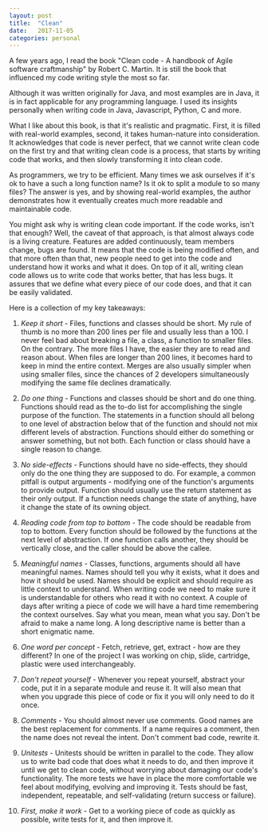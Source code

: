 ```yaml
---
layout: post
title:  "Clean"
date:   2017-11-05
categories: personal
---
```


A few years ago, I read the book "Clean code - A handbook of Agile software craftmanship"
by Robert C. Martin. It is still the book that influenced my code writing style
the most so far.

Although it was written originally for Java, and most examples are in Java, it is
in fact applicable for any programming language. I used its insights personally
when writing code in Java, Javascript, Python, C and more.

What I like about this book, is that it's realistic and pragmatic. First, it is filled
with real-world examples, second, it takes human-nature into consideration. It acknowledges
that code is never perfect, that we cannot write clean code on the first try and
that writing clean code is a process, that starts by writing code that works, and
then slowly transforming it into clean code.

As programmers, we try to be efficient. Many times we ask ourselves if it's ok to
have a such a long function name? Is it ok to split a module to so many files? The
answer is yes, and by showing real-world examples, the author demonstrates how it
eventually creates much more readable and maintainable code.

You might ask why is writing clean code important. If the code works, isn't that
enough? Well, the caveat of that approach, is that almost always code is a living
creature. Features are added continuously, team members change, bugs are found.
It means that the code is being modified often, and that more often than that, new
people need to get into the code and understand how it works and what it does. On
top of it all, writing clean code allows us to write code that works better, that
has less bugs. It assures that we define what every piece of our code does, and
that it can be easily validated.

Here is a collection of my key takeaways:

1. *Keep it short* - Files, functions and classes should be short. My rule of thumb
is no more than 200 lines per file and usually less than a 100. I never feel bad
about breaking a file, a class, a function to smaller files. On the contrary. The
more files I have, the easier they are to read and reason about. When files are longer
than 200 lines, it becomes hard to keep in mind the entire context. Merges are also usually
simpler when using smaller files, since the chances of 2 developers simultaneously
modifying the same file declines dramatically.

2. *Do one thing* - Functions and classes should be short and do one thing. Functions
should read as the to-do list for accomplishing the single purpose of the function.
The statements in a function should all belong to one level of abstraction below
that of the function and should not mix different levels of abstraction. Functions
should either do something or answer something, but not both. Each function or class
should have a single reason to change.

3. *No side-effects* - Functions should have no side-effects, they should only do
the one thing they are supposed to do. For example, a common pitfall is output arguments -
modifying one of the function's arguments to provide output. Function should usually
use the return statement as their only output. If a function needs change
the state of anything, have it change the state of its owning object.

4. *Reading code from top to bottom* - The code should be readable from top to bottom.
Every function should be followed by the functions at the next level of abstraction.
If one function calls another, they should be vertically close, and the caller
should be above the callee.

5. *Meaningful names* - Classes, functions, arguments should all have meaningful
names. Names should tell you why it exists, what it does and how it should be used.
Names should be explicit and should require as little context to understand. When
writing code we need to make sure it is understandable for others who read it with
no context. A couple of days after writing a piece of code we will have a hard time
remembering the context ourselves. Say what you mean, mean what you say. Don't be
afraid to make a name long. A long descriptive name is better than a short enigmatic
name.

6. *One word per concept* - Fetch, retrieve, get, extract - how are they different?
In one of the project I was working on chip, slide, cartridge, plastic were used
interchangeably.

7. *Don't repeat yourself* - Whenever you repeat yourself, abstract your code, put
it in a separate module and reuse it. It will also mean that when you upgrade this
piece of code or fix it you will only need to do it once.

8. *Comments* - You should almost never use comments. Good names are the best replacement
for comments. If a name requires a comment, then the name does not reveal the intent.
Don't comment bad code, rewrite it.

9. *Unitests* - Unitests should be written in parallel to the code. They allow us
to write bad code that does what it needs to do, and then improve it until we get
to clean code, without worrying about damaging our code's functionality. The more
tests we have in place the more comfortable we feel about modifying, evolving and
improving it. Tests should be fast, independent, repeatable, and self-validating
(return success or failure).

10. *First, make it work* - Get to a working piece of code as quickly as possible,
write tests for it, and then improve it.
